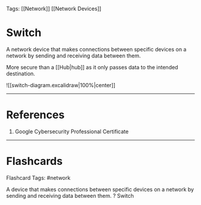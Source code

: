 Tags: [[Network]] [[Network Devices]]
# Switch

A network device that makes connections between specific devices on a network by sending and receiving data between them.

More secure than a [[Hub|hub]] as it only passes data to the intended destination.

![[switch-diagram.excalidraw|100%|center]]

---
# References

1. Google Cybersecurity Professional Certificate

---
# Flashcards

Flashcard Tags: #network 

A device that makes connections between specific devices on a network by sending and receiving data between them.
?
Switch
<!--SR:!2024-05-04,4,270-->